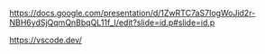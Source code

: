 https://docs.google.com/presentation/d/1ZwRTC7aS7IogWoJid2r-NBH6ydSjQqmQnBbqQL11f_I/edit?slide=id.p#slide=id.p

https://vscode.dev/
